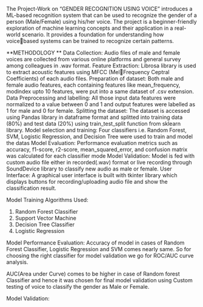 The Project-Work on “GENDER RECOGNITION USING VOICE” introduces a ML-based 
recognition system that can be used to recognize the gender of a person (Male/Female) using 
his/her voice. 
The project is a beginner-friendly exploration of machine learning concepts and their 
application in a real-world scenario. It provides a foundation for understanding how voicebased systems can be trained to recognize certain patterns. 

**METHODOLOGY **
Data Collection: Audio files of male and female voices are collected from various online 
platforms and general survey among colleagues in .wav format. 
Feature Extraction: Librosa library is used to extract acoustic features using MFCC (MelFrequency Ceptral Coefficients) of each audio files. 
Preparation of dataset: Both male and female audio features, each containing features 
like mean_frequency, modindex upto 10 features, were put into a same dataset of .csv 
extension. 
Data Preprocessing and labelling: All those input data features were normalized to a 
value between 0 and 1 and output features were labelled as 1 for male and 0 for female. 
Splitting the dataset: The dataset is accessed using Pandas library in dataframe format and 
splitted into training data (80%) and test data (20%) using train_test_split function from 
sklearn library. 
Model selection and training: Four classifiers i.e. Random Forest, SVM, Logistic 
Regression, and Decision Tree were used to train and model the datas 
Model Evaluation: Performance evaluation metrics such as accuracy, f1-score, r2-score, 
mean_squared_error, and confusion matrix was calculated for each classifier mode 
Model Validation: Model is fed with custom audio file either in recorded(.wav) format or 
live recording through SoundDevice library to classify new audio as male or female. 
User Interface: A graphical user interface is built with tkinter library which displays 
buttons for recording/uploading audio file and show the classification result. 

Model Training Algorithms Used:
1. Random Forest Classifier
2. Support Vector Machine
3. Decision Tree Classifier
4. Logistic Regression

Model Performance Evaluation:
Accuracy of model in cases of Random Forest Classifier, Logistic Regression and SVM comes nearly same. So for choosing the right classifier for model validation we go for ROC/AUC curve analysis.

AUC(Area under Curve) comes to be higher in case of Random forest Classifier and hence it was chosen for final model validation using Custom testing of voice to classify the gender as Male or Female.

Model Validation:

